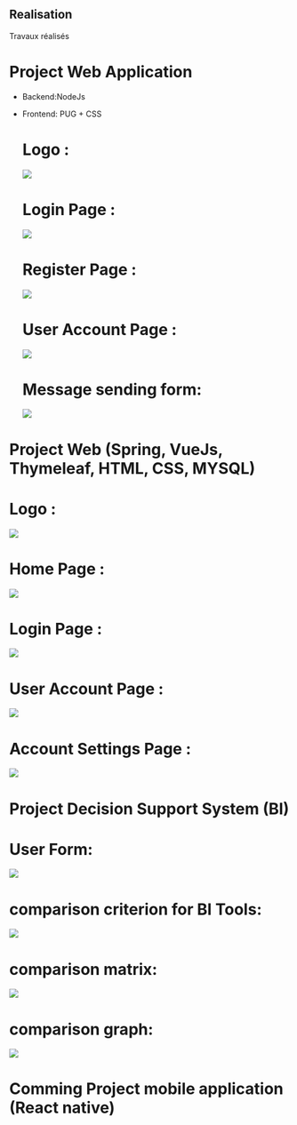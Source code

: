 ## Realisation
Travaux réalisés

# Project Web Application 

* Backend:NodeJs 
* Frontend: PUG + CSS

  # Logo : 

    ![](TrocLogo.png)

  # Login Page :

  ![](TrocLogin.PNG)

  # Register Page :

  ![](TrocRegisterr.PNG)

  # User Account Page :
  
  ![](UserAccount.png)
  
  # Message sending form:
  
  ![](formMsg.png)

# Project Web (Spring, VueJs, Thymeleaf, HTML, CSS, MYSQL)

  # Logo : 

  ![](SpringLogo.png)

  # Home Page :

  ![](SpringHome.png)

  # Login Page :

  ![](SpringLogin.png)

  # User Account Page :

  ![](SpringUserAccount.png)

  # Account Settings Page :
  ![](SpringAccountSettings.png)
  
  # Project Decision Support System (BI) 
  
  # User Form:

  ![](formulairev2.png)

  # comparison criterion for BI Tools:

  ![](ComparaisondoutilsBICriteres.png)

  # comparison matrix:
  ![](matrice_de_comparaison.png)
  
  # comparison graph:
  ![](graphe.png)
  
  # Comming Project mobile application (React native)
  
